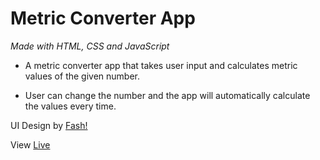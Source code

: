 # Metric Converter App

_Made with HTML, CSS and JavaScript_

- A metric converter app that takes user input and calculates metric values of the given number.

- User can change the number and the app will automatically calculate the values every time.

UI Design by [Fash!](https://twitter.com/heyFaash)

View [Live](https://reine-metric-converter.netlify.app/)
